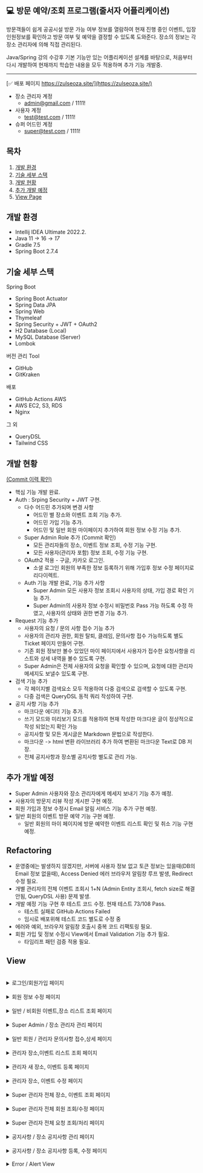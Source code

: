  💻 방문 예약/조회 프로그램(줄서자 어플리케이션)
-------------

방문객들이 쉽게 공공시설 방문 가능 여부 정보를 열람하여 현재 진행 중인 이벤트, 
입장인원정보를 확인하고 방문 여부 및 예약을 결정할 수 있도록 도와준다.
장소의 정보는 각 장소 관리자에 의해 직접 관리된다.

Java/Spring 강의 수강후 기본 기능만 있는 어플리케이션 설계를 바탕으로,
처음부터 다시 개발하여 현재까지 학습한 내용을 모두 적용하며 추가 기능 개발중. 

---

[✅ 배포 페이지 https://zulseoza.site/](https://zulseoza.site/)

- 장소 관리자 계정
    - admin@gmail.com / 1111!
- 사용자 계정
    - test@test.com / 1111!
- 슈퍼 어드민 계정
    - super@test.com / 1111!



## 목차


1. [개발 환경](#개발-환경)
2. [기술 세부 스택](#기술-세부-스택)
3. [개발 현황](#개발-현황)
4. [추가 개발 예정](#추가-개발-예정)
5. [View Page](#View)

## 개발 환경

* Intellij IDEA Ultimate 2022.2.
* Java 11 -> 16 -> *17*
* Gradle 7.5
* Spring Boot 2.7.4

## 기술 세부 스택

Spring Boot

* Spring Boot Actuator
* Spring Data JPA
* Spring Web
* Thymeleaf
* Spring Security + JWT + OAuth2
* H2 Database (Local)
* MySQL Database (Server)
* Lombok

버전 관리 Tool

* GitHub
* GitKraken

배포

* GitHub Actions AWS
* AWS EC2, S3, RDS
* Nginx

그 외

* QueryDSL
* Tailwind CSS



## 개발 현황 

[(Commit 이력 확인)](https://github.com/sussa3007/line-up-project/commits/main)

- 핵심 기능 개발 완료.
- Auth : Srping Security + JWT 구현.
    - 다수 어드민 추가되며 변경 사항
        - 어드민 별 장소와 이벤트 조회 기능 추가.
        - 어드민 가입 기능 추가.
        - 어드민 및 일반 회원 마이페이지 추가하여 회원 정보 수정 기능 추가.
    - Super Admin Role 추가 (Commit 확인)
        - 모든 관리자들의 장소, 이벤트 정보 조회, 수정 기능 구현.
        - 모든 사용자(관리자 포함) 정보 조회, 수정 기능 구현.
    - OAuth2 적용 - 구글, 카카오 로그인.
        - 소셜 로그인 회원의 부족한 정보 등록하기 위해 가입후 정보 수정 페이지로 리다이렉트.
    - Auth 기능 개발 완료, 기능 추가 사항
        - Super Admin 모든 사용자 정보 조회시 사용자의 상태, 가입 경로 확인 기능 추가.
        - Super Admin의 사용자 정보 수정시 비밀번호 Pass 가능 하도록 수정 하였고, 사용자의 상태와 권한 변경 기능 추가.
- Request 기능 추가
    - 사용자의 요청 / 문의 사항 접수 기능 추가
    - 사용자의 관리자 권한, 회원 탈퇴, 클레임, 문의사항 접수 가능하도록 별도 Ticket 페이지 만들어 구현.
    - 기존 회원 정보만 볼수 있었던 마이 페이지에서 사용자가 접수한 요청사항을 리스트와 상세 내역을 볼수 있도록 구현.
    - Super Admin은 전체 사용자의 요청을 확인할 수 있으며, 요청에 대한 관리자 메세지도 보낼수 있도록 구현.
- 검색 기능 추가
    - 각 페이지별 검색요소 모두 적용하여 다중 검색으로 검색할 수 있도록 구현.
    - 다중 검색은 QueryDSL 동적 쿼리 작성하여 구현.
- 공지 사항 기능 추가
    - 마크다운 에디터 기능 추가.
    - 쓰기 모드와 미리보기 모드를 적용하여 현재 작성한 마크다운 글이 정상적으로 작성 되었는지 확인 가능
    - 공지사항 및 모든 게시글은 Markdown 문법으로 작성한다.
    - 마크다운 -> html 변환 라이브러리 추가 하여 변환된 마크다운 Text로 DB 저장.
    - 전체 공지사항과 장소별 공지사항 별도로 관리 가능.
  

## 추가 개발 예정

- Super Admin 사용자와 장소 관리자에게 메세지 보내기 기능 추가 예정.
- 사용자의 방문지 리뷰 작성 게시판 구현 예정.
- 회원 가입과 정보 수정시 Email 알림 서비스 기능 추가 구현 예정.
- 일반 회원의 이벤트 방문 예약 기능 구현 예정.
    - 일반 회원의 마이 페이지에 방문 예약한 이벤트 리스트 확인 및 취소 기능 구현 예정.



## Refactoring


- 운영중에는 발생하지 않겠지만, 서버에 사용자 정보 없고 토큰 정보는 있을때(DB의 Email 정보 없을때), Access Denied 에러 브라우저 알림창 루프 발생, Redirect 수정 필요.
- 개별 관리자의 전체 이벤트 조회시 1+N (Admin Entity 조회시, fetch size로 해결안됨, QueryDSL 사용) 문제 발생.
- 개발 예정 기능 구현 후 테스트 코드 수정. 현재 테스트 73/108 Pass.
    - 테스트 실패로 GitHub Actions Failed
    - 임시로 배포위해 테스트 코드 별도로 수정 중
- 에러와 예외, 브라우저 알림창 호출시 중복 코드 리팩토링 필요.
- 회원 가입 및 정보 수정시 View에서 Email Validation 기능 추가 필요.
    - 타임리프 패턴 검증 적용 필요.


## View

 </br>
 <details>
   <summary> 로그인/회원가입 페이지 </summary>

![로그인](https://user-images.githubusercontent.com/110886399/206916185-4bf5bada-5c84-422c-a6b8-2448548ccb53.png)


![image](https://user-images.githubusercontent.com/110886399/206916219-e0a41241-40bb-4d92-a220-35999bb42220.png)

 </details>

 </br>
 <details>
   <summary> 회원 정보 수정 페이지 </summary>

![image](https://user-images.githubusercontent.com/110886399/206916403-b1059bd2-551c-4924-bf0a-3236c9db2327.png)


 </details>

 </br>
 <details>
   <summary> 일반 / 비회원 이벤트,장소 리스트 조회 페이지 </summary>


![image](https://user-images.githubusercontent.com/110886399/206916460-24a2992b-f751-4687-93ad-687dc02dbf1e.png)


![image](https://user-images.githubusercontent.com/110886399/206916479-7f3343ad-ac8a-4cc2-98ee-66c5ae8e6269.png)



 </details>


 </br>
 <details>
   <summary> Super Admin / 장소 관리자 관리 페이지 </summary>

![image](https://user-images.githubusercontent.com/110886399/206916527-02039b02-f95d-42d8-8964-2e1e77d57877.png)

![image](https://user-images.githubusercontent.com/110886399/206916554-a6467f2d-89d3-4164-b710-4f60e766e0dc.png)



 </details>



 </br>
 <details>
   <summary> 일반 회원 / 관리자 문의사항 접수,상세 페이지 </summary>


![image](https://user-images.githubusercontent.com/110886399/206916501-4e0703f1-12b3-4a9e-9956-89b53483f9fc.png)


![image](https://user-images.githubusercontent.com/110886399/206916515-050fb298-7d23-46fa-9828-1c47511cd93f.png)


 </details>


 </br>
 <details>
   <summary> 관리자 장소,이벤트 리스트 조회 페이지 </summary>


![image](https://user-images.githubusercontent.com/110886399/206916595-2b9ffb89-00be-459e-9a21-36adcb083ddc.png)

![image](https://user-images.githubusercontent.com/110886399/206916645-d5ac6e13-e239-43ff-8368-11b6066bdffa.png)


 </details>

 </br>
 <details>
   <summary> 관리자 새 장소, 이벤트 등록 페이지 </summary>

![image](https://user-images.githubusercontent.com/110886399/206916664-1377d9cc-52bd-4480-8ef2-4d9117e9a8df.png)

![image](https://user-images.githubusercontent.com/110886399/206916685-215bd497-213e-47f7-8bda-05c1a887ec30.png)


 </details>


 </br>
 <details>
   <summary> 관리자 장소, 이벤트 수정 페이지 </summary>


![image](https://user-images.githubusercontent.com/110886399/206916711-b1df7049-0d4a-47f4-a792-e27e5736f54c.png)


![image](https://user-images.githubusercontent.com/110886399/206916728-b0182124-48f3-45e2-92da-f5e9306c8d49.png)

 </details>

 </br>
 <details>
   <summary> Super 관리자 전체 장소, 이벤트 조회 페이지 </summary>

![image](https://user-images.githubusercontent.com/110886399/206916825-b1aede38-1951-43fa-8baf-354792713fab.png)


![image](https://user-images.githubusercontent.com/110886399/206916837-2f8ccaf3-a079-4f47-b424-48c24df169c3.png)


 </details>

 </br>
 <details>
   <summary> Super 관리자 전체 회원 조회/수정 페이지 </summary>

![image](https://user-images.githubusercontent.com/110886399/206916860-a8762956-f672-479f-8b33-636226e844c6.png)


![image](https://user-images.githubusercontent.com/110886399/206916943-4f2b1897-3f52-4d6a-8511-5c269cea2698.png)


 </details>

 </br>
 <details>
   <summary> Super 관리자 전체 요청 조회/처리 페이지 </summary>


![image](https://user-images.githubusercontent.com/110886399/206916978-381c1cd2-9589-4194-b689-8a6b5cd6c12a.png)

![image](https://user-images.githubusercontent.com/110886399/206917018-03b0feab-3d00-4a8d-aeae-7aebb4b2cd84.png)


 </details>

 </br>
 <details>
   <summary> 공지사항 / 장소 공지사항 관리 페이지 </summary>

![image](https://user-images.githubusercontent.com/110886399/206917050-847f3189-3684-4736-b39a-8669ff0ced2d.png)

![image](https://user-images.githubusercontent.com/110886399/206917076-61e1b106-cf44-42e5-bf0a-af36e6507503.png)



 </details>


 </br>
 <details>
   <summary> 공지사항 / 장소 공지사항 등록, 수정 페이지 </summary>

- 쓰기 모드와 미리보기 모드를 적용하여 현재 작성한 마크다운 글이 정상적으로 작성 되었는지 확인 가능


![image](https://user-images.githubusercontent.com/110886399/206917135-2d300fd9-1ca8-4b7d-9ccc-6286e4b559aa.png)



![image](https://user-images.githubusercontent.com/110886399/206917160-c39a18e3-f37b-4529-8743-ceea065486c0.png)


![image](https://user-images.githubusercontent.com/110886399/206917250-63abbc99-3e64-42ce-a334-b1286c247dd0.png)


![image](https://user-images.githubusercontent.com/110886399/206917273-a2687ae1-017f-4443-af53-068a3591e718.png)



 </details>




 </br>
 <details>
   <summary> Error / Alert View </summary>


![에러 알림](https://user-images.githubusercontent.com/110886399/204716965-d3a7eb02-a114-43c3-b490-b382d659fc3a.png)


![알림](https://user-images.githubusercontent.com/110886399/204717088-b7646839-c3c8-45aa-9304-7bd2376bab69.png)


![image](https://user-images.githubusercontent.com/110886399/206917293-91e514b7-9308-4b25-a255-c3768de7daf2.png)


 </details>




